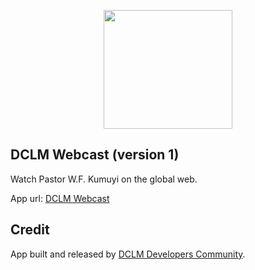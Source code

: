 <p align="center"><a href="https://dclm.org" target="_blank"><img src="https://dclmcloud.s3.amazonaws.com/img/logo.png" width="206.5" height="190"></a></p>

## DCLM Webcast (version 1)
Watch Pastor W.F. Kumuyi on the global web.

App url: [DCLM Webcast](https://webcast.dclm.org)


## Credit
App built and released by [DCLM Developers Community](https://developers.dclm.org).

